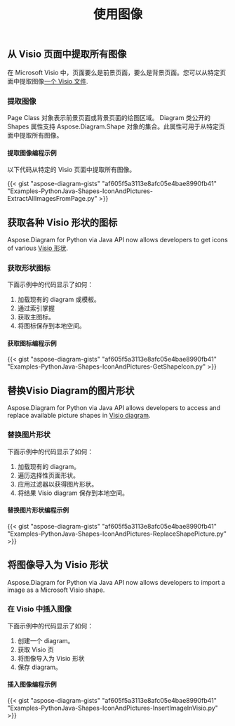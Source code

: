 ﻿---
title: 使用图像
type: docs
weight: 70
url: /zh/python-java/working-with-images/
description: 本页介绍如何使用 Aspose.Diagram 库从 Visio 绘图的页面中提取、替换或插入图像。
---
## **从 Visio 页面中提取所有图像**
在 Microsoft Visio 中，页面要么是前景页面，要么是背景页面。您可以从特定页面中提取图像[一个 Visio 文件](ExtractAllImagesFromPage.vsd).
### **提取图像**
Page Class 对象表示前景页面或背景页面的绘图区域。 Diagram 类公开的 Shapes 属性支持 Aspose.Diagram.Shape 对象的集合。此属性可用于从特定页面中提取所有图像。
#### **提取图像编程示例**
以下代码从特定的 Visio 页面中提取所有图像。

{{< gist "aspose-diagram-gists" "af605f5a3113e8afc05e4bae8990fb41" "Examples-PythonJava-Shapes-IconAndPictures-ExtractAllImagesFromPage.py" >}}
## **获取各种 Visio 形状的图标**
Aspose.Diagram for Python via Java API now allows developers to get icons of various [Visio 形状](Timeline.vss). 
### **获取形状图标**
下面示例中的代码显示了如何：

1. 加载现有的 diagram 或模板。
1. 通过索引掌握
1. 获取主图标。
1. 将图标保存到本地空间。
#### **获取图标编程示例**
{{< gist "aspose-diagram-gists" "af605f5a3113e8afc05e4bae8990fb41" "Examples-PythonJava-Shapes-IconAndPictures-GetShapeIcon.py" >}}
## **替换Visio Diagram的图片形状**
Aspose.Diagram for Python via Java API allows developers to access and replace available picture shapes in [Visio diagram](ExtractAllImagesFromPage.vsd).
### **替换图片形状**
下面示例中的代码显示了如何：

1. 加载现有的 diagram。
1. 遍历选择性页面形状。
1. 应用过滤器以获得图片形状。
1. 将结果 Visio diagram 保存到本地空间。
#### **替换图片形状编程示例**
{{< gist "aspose-diagram-gists" "af605f5a3113e8afc05e4bae8990fb41" "Examples-PythonJava-Shapes-IconAndPictures-ReplaceShapePicture.py" >}}
## **将图像导入为 Visio 形状**
Aspose.Diagram for Python via Java API now allows developers to import a image as a Microsoft Visio shape.
### **在 Visio 中插入图像**
下面示例中的代码显示了如何：

1. 创建一个 diagram。
1. 获取 Visio 页
1. 将图像导入为 Visio 形状
1. 保存 diagram。
#### **插入图像编程示例**
{{< gist "aspose-diagram-gists" "af605f5a3113e8afc05e4bae8990fb41" "Examples-PythonJava-Shapes-IconAndPictures-InsertImageInVisio.py" >}}
